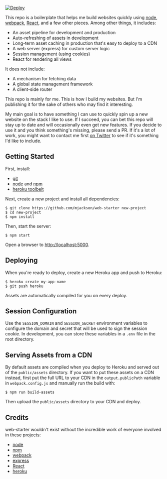 [![Deploy](https://www.herokucdn.com/deploy/button.svg)](https://heroku.com/deploy)

This repo is a boilerplate that helps me build websites quickly using [node](https://nodejs.org/), [webpack](https://webpack.github.io/), [React](https://facebook.github.io/react/), and a few other pieces. Among other things, it includes:

- An asset pipeline for development and production
- Auto-refreshing of assets in development
- Long-term asset caching in production that's easy to deploy to a CDN
- A web server (express) for custom server logic
- Session management (using cookies)
- React for rendering all views

It does not include:

- A mechanism for fetching data
- A global state management framework
- A client-side router

This repo is mainly for me. This is how I build my websites. But I'm publishing it for the sake of others who may find it interesting.

My main goal is to have something I can use to quickly spin up a new website on the stack I like to use. If I succeed, you can bet this repo will stay up to date and will occasionally even get new features. If you decide to use it and you think something's missing, please send a PR. If it's a lot of work, you might want to contact me first [on Twitter](https://twitter.com/mjackson) to see if it's something I'd like to include.

## Getting Started

First, install:

- [git](https://git-scm.com/)
- [node](https://nodejs.org/) and [npm](https://www.npmjs.com/)
- [heroku toolbelt](https://toolbelt.heroku.com/)

Next, create a new project and install all dependencies:

    $ git clone https://github.com/mjackson/web-starter new-project
    $ cd new-project
    $ npm install

Then, start the server:

    $ npm start

Open a browser to [http://localhost:5000](http://localhost:5000).

## Deploying

When you're ready to deploy, create a new Heroku app and push to Heroku:

    $ heroku create my-app-name
    $ git push heroku

Assets are automatically compiled for you on every deploy.

## Session Configuration

Use the `SESSION_DOMAIN` and `SESSION_SECRET` environment variables to configure the domain and secret that will be used to sign the session cookie. In development, you can store these variables in a `.env` file in the root directory.

## Serving Assets from a CDN

By default assets are compiled when you deploy to Heroku and served out of the `public/assets` directory. If you want to put these assets on a CDN instead, first put the full URL to your CDN in the `output.publicPath` variable in `webpack.config.js` and manually run the build with:

    $ npm run build-assets

Then upload the `public/assets` directory to your CDN and deploy.

## Credits

web-starter wouldn't exist without the incredible work of everyone involved in these projects:

- [node](https://nodejs.org/)
- [npm](https://www.npmjs.com/)
- [webpack](https://webpack.github.io/)
- [express](http://expressjs.com/)
- [React](https://facebook.github.io/react/)
- [heroku](https://heroku.com/)
